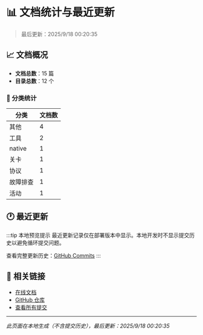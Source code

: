 # 📊 文档统计与最近更新

> 最后更新：2025/9/18 00:20:35

## 📈 文档概况

- **文档总数**：15 篇
- **目录总数**：12 个

### 📁 分类统计

| 分类 | 文档数 |
|------|--------|
| 其他 | 4 |
| 工具 | 2 |
| native | 1 |
| 关卡 | 1 |
| 协议 | 1 |
| 故障排查 | 1 |
| 活动 | 1 |

## 🕐 最近更新

:::tip 本地预览提示
最近更新记录仅在部署版本中显示。本地开发时不显示提交历史以避免循环提交问题。

查看完整更新历史：[GitHub Commits](https://github.com/zhaoheng666/WTC-Docs/commits/main)
:::

## 🔗 相关链接

- [在线文档](https://zhaoheng666.github.io/WTC-Docs/)
- [GitHub 仓库](https://github.com/zhaoheng666/WTC-Docs)
- [查看所有提交](https://github.com/zhaoheng666/WTC-Docs/commits/main)

---

*此页面在本地生成（不含提交历史），最后更新：2025/9/18 00:20:35*
